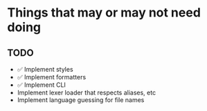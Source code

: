 # Things that may or may not need doing

## TODO

* ✅ Implement styles
* ✅ Implement formatters
* ✅ Implement CLI
* Implement lexer loader that respects aliases, etc
* Implement language guessing for file names